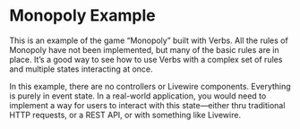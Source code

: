 # Monopoly Example

This is an example of the game “Monopoly” built with Verbs. All the rules of Monopoly
have not been implemented, but many of the basic rules are in place. It’s a good way to
see how to use Verbs with a complex set of rules and multiple states interacting at once.

In this example, there are no controllers or Livewire components. Everything is purely in
event state. In a real-world application, you would need to implement a way for users to
interact with this state—either thru traditional HTTP requests, or a REST API, or with
something like Livewire.
